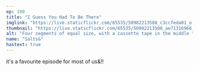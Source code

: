 ```yaml
---
ep: 100
title: "I Guess You Had To Be There"
imglink: "https://live.staticflickr.com/65535/50982213508_c3ccfeda01_o.jpg"
thumbnail: "https://live.staticflickr.com/65535/50982213508_ae71316966_q.jpg"
alt: "Four segments of equal size, with a cassette tape in the middle that faintly reads "I Guess You Had To Be There" on the label. The top left square contains 75 pence in coins, and the words "... like, like a macchiato, or... maybe not that much." The top right square contains train tracks, and the words "John Smith. Right. Okay. Good." The bottom left square contains the head of a Jack Russell Terrier wearing a collar with a medal in the shape of a heart and the letter J engraved upon it; and the words "So I got out of the Spiral, and went to dinner." The bottom right square contains a spiderweb in the top left corner, obscuring a closed door, with a spider below it, and the words "It's not how spiders normally are..." The word "Hello?" is barely visible in the bottom right corner, obscured by fog."
name: "Salts&"
hastext: true
---
```

it's a favourite episode for most of us&!!